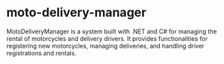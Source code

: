 # moto-delivery-manager
MotoDeliveryManager is a system built with .NET and C# for managing the rental of motorcycles and delivery drivers. It provides functionalities for registering new motorcycles, managing deliveries, and handling driver registrations and rentals.




